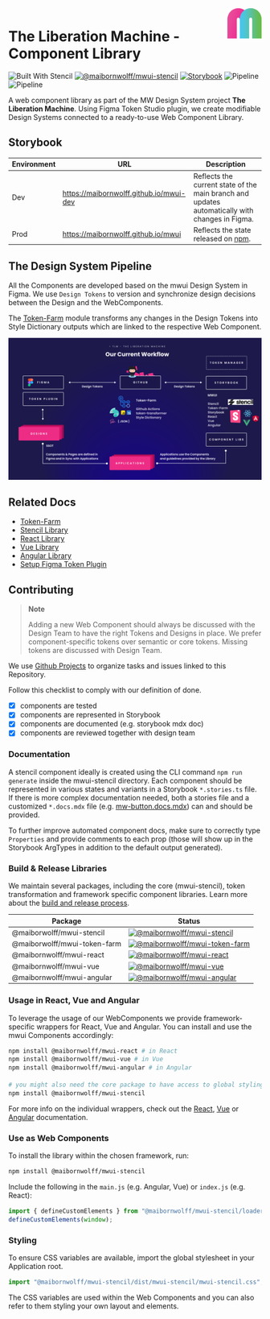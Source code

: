 <img src="./mw_logo.png" alt="maibornwolff logo" align="right" height="60">

# The Liberation Machine - Component Library

![Built With Stencil](https://img.shields.io/badge/-Built%20With%20Stencil-16161d.svg?logo=data%3Aimage%2Fsvg%2Bxml%3Bbase64%2CPD94bWwgdmVyc2lvbj0iMS4wIiBlbmNvZGluZz0idXRmLTgiPz4KPCEtLSBHZW5lcmF0b3I6IEFkb2JlIElsbHVzdHJhdG9yIDE5LjIuMSwgU1ZHIEV4cG9ydCBQbHVnLUluIC4gU1ZHIFZlcnNpb246IDYuMDAgQnVpbGQgMCkgIC0tPgo8c3ZnIHZlcnNpb249IjEuMSIgaWQ9IkxheWVyXzEiIHhtbG5zPSJodHRwOi8vd3d3LnczLm9yZy8yMDAwL3N2ZyIgeG1sbnM6eGxpbms9Imh0dHA6Ly93d3cudzMub3JnLzE5OTkveGxpbmsiIHg9IjBweCIgeT0iMHB4IgoJIHZpZXdCb3g9IjAgMCA1MTIgNTEyIiBzdHlsZT0iZW5hYmxlLWJhY2tncm91bmQ6bmV3IDAgMCA1MTIgNTEyOyIgeG1sOnNwYWNlPSJwcmVzZXJ2ZSI%2BCjxzdHlsZSB0eXBlPSJ0ZXh0L2NzcyI%2BCgkuc3Qwe2ZpbGw6I0ZGRkZGRjt9Cjwvc3R5bGU%2BCjxwYXRoIGNsYXNzPSJzdDAiIGQ9Ik00MjQuNywzNzMuOWMwLDM3LjYtNTUuMSw2OC42LTkyLjcsNjguNkgxODAuNGMtMzcuOSwwLTkyLjctMzAuNy05Mi43LTY4LjZ2LTMuNmgzMzYuOVYzNzMuOXoiLz4KPHBhdGggY2xhc3M9InN0MCIgZD0iTTQyNC43LDI5Mi4xSDE4MC40Yy0zNy42LDAtOTIuNy0zMS05Mi43LTY4LjZ2LTMuNkgzMzJjMzcuNiwwLDkyLjcsMzEsOTIuNyw2OC42VjI5Mi4xeiIvPgo8cGF0aCBjbGFzcz0ic3QwIiBkPSJNNDI0LjcsMTQxLjdIODcuN3YtMy42YzAtMzcuNiw1NC44LTY4LjYsOTIuNy02OC42SDMzMmMzNy45LDAsOTIuNywzMC43LDkyLjcsNjguNlYxNDEuN3oiLz4KPC9zdmc%2BCg%3D%3D&colorA=16161d&style=flat-square)
[![@maibornwolff/mwui-stencil](https://img.shields.io/npm/v/@maibornwolff/mwui-stencil?color=blue)](https://www.npmjs.com/package/@maibornwolff/mwui-stencil)
[![Storybook](https://raw.githubusercontent.com/storybookjs/brand/master/badge/badge-storybook.svg?sanitize=true)](https://maibornwolff.github.io/mwui-dev)
![Pipeline](https://github.com/MaibornWolff/mwui/actions/workflows/main-build.yml/badge.svg)
![Pipeline](https://github.com/MaibornWolff/mwui/actions/workflows/release-build.yml/badge.svg)

A web component library as part of the MW Design System project <strong>The Liberation Machine</strong>. Using Figma Token Studio plugin, we create modifiable Design Systems connected to a ready-to-use Web Component Library.

## Storybook

| Environment | URL                                     | Description                                                                                    |
| ----------- | --------------------------------------- | ---------------------------------------------------------------------------------------------- |
| Dev         | https://maibornwolff.github.io/mwui-dev | Reflects the current state of the main branch and updates automatically with changes in Figma. |
| Prod        | https://maibornwolff.github.io/mwui     | Reflects the state released on [npm](https://www.npmjs.com/search?q=%40maibornwolff%2Fmwui).   |

## The Design System Pipeline

All the Components are developed based on the mwui Design System in Figma. We use `Design Tokens` to version and synchronize design decisions between the Design and the WebComponents.

The [Token-Farm](mwui-token-farm/README.md) module transforms any changes in the Design Tokens into Style Dictionary outputs which are linked to the respective Web Component.

![TLM Workflow - Design System Pipeline](tlm_overview.png "TLM Workflow")

## Related Docs

-   [Token-Farm](mwui-token-farm/README.md)
-   [Stencil Library](mwui-stencil/README.md)
-   [React Library](mwui-react/README.md)
-   [Vue Library](mwui-vue/README.md)
-   [Angular Library](mwui-angular/README.md)
-   [Setup Figma Token Plugin](token-plugin.md)

## Contributing

> **Note**
>
> Adding a new Web Component should always be discussed with the Design Team to have the right Tokens and Designs in place. We prefer component-specific tokens over semantic or core tokens. Missing tokens are discussed with Design Team.

We use [Github Projects](https://github.com/orgs/MaibornWolff/projects/4/views/1) to organize tasks and issues linked to this Repository.

Follow this checklist to comply with our definition of done.

-   [x] components are tested
-   [x] components are represented in Storybook
-   [x] components are documented (e.g. storybook mdx doc)
-   [x] components are reviewed together with design team

### Documentation

A stencil component ideally is created using the CLI command `npm run generate` inside the mwui-stencil directory. Each component should be represented in various states and variants in a Storybook `*.stories.ts` file. If there is more complex documentation needed, both a stories file and a customized `*.docs.mdx` file (e.g. [mw-button.docs.mdx](https://github.com/MaibornWolff/mwui/blob/main/mwui-stencil/src/components/mw-button/mw-button.docs.mdx)) can and should be provided.

To further improve automated component docs, make sure to correctly type `Properties` and provide comments to each prop (those will show up in the Storybook ArgTypes in addition to the default output generated).

### Build & Release Libraries

We maintain several packages, including the core (mwui-stencil), token transformation and framework specific component libraries. Learn more about the [build and release process](./release.md).

| Package                      | Status                                                                                                                                                                  |
| ---------------------------- | ----------------------------------------------------------------------------------------------------------------------------------------------------------------------- |
| @maiborwolff/mwui-stencil    | [![@maibornwolff/mwui-stencil](https://img.shields.io/npm/v/@maibornwolff/mwui-stencil?color=green)](https://www.npmjs.com/package/@maibornwolff/mwui-stencil)          |
| @maiborwolff/mwui-token-farm | [![@maibornwolff/mwui-token-farm](https://img.shields.io/npm/v/@maibornwolff/mwui-token-farm?color=green)](https://www.npmjs.com/package/@maibornwolff/mwui-token-farm) |
| @maibornwolff/mwui-react     | [![@maibornwolff/mwui-react](https://img.shields.io/npm/v/@maibornwolff/mwui-react?color=blue)](https://www.npmjs.com/package/@maibornwolff/mwui-react)                 |
| @maibornwolff/mwui-vue       | [![@maibornwolff/mwui-vue](https://img.shields.io/npm/v/@maibornwolff/mwui-vue?color=blue)](https://www.npmjs.com/package/@maibornwolff/mwui-vue)                       |
| @maibornwolff/mwui-angular   | [![@maibornwolff/mwui-angular](https://img.shields.io/npm/v/@maibornwolff/mwui-angular?color=blue)](https://www.npmjs.com/package/@maibornwolff/mwui-angular)           |

### Usage in React, Vue and Angular

To leverage the usage of our WebComponents we provide framework-specific wrappers for React, Vue and Angular. You can install and use the mwui Components accordingly:

```bash
npm install @maibornwolff/mwui-react # in React
npm install @maibornwolff/mwui-vue # in Vue
npm install @maibornwolff/mwui-angular # in Angular

# you might also need the core package to have access to global stylings, see [React](mwui-react/README.md) for more information.
npm install @maibornwolff/mwui-stencil
```

For more info on the individual wrappers, check out the [React](mwui-react/README.md), [Vue](mwui-vue/README.md) or [Angular](mwui-angular/README.md) documentation.

### Use as Web Components

To install the library within the chosen framework, run:

```bash
npm install @maibornwolff/mwui-stencil
```

Include the following in the `main.js` (e.g. Angular, Vue) or `index.js` (e.g. React):

```JavaScript
import { defineCustomElements } from "@maibornwolff/mwui-stencil/loader";
defineCustomElements(window);
```

### Styling

To ensure CSS variables are available, import the global stylesheet in your Application root.

```javascript
import "@maibornwolff/mwui-stencil/dist/mwui-stencil/mwui-stencil.css";
```

The CSS variables are used within the Web Components and you can also refer to them styling your own layout and elements.
